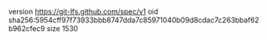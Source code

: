 version https://git-lfs.github.com/spec/v1
oid sha256:5954cff97f73933bbb8747dda7c85971040b09d8cdac7c263bbaf62b962cfec9
size 1530
